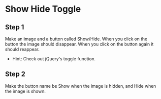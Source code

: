 
# Show Hide Toggle

## Step 1
Make an image and a button called Show/Hide. When you click on the button the image should disappear. When you click on the button again it should reappear.

- Hint: Check out jQuery's toggle function. 

## Step 2
Make the button name be Show when the image is hidden, and Hide when the image is shown.
